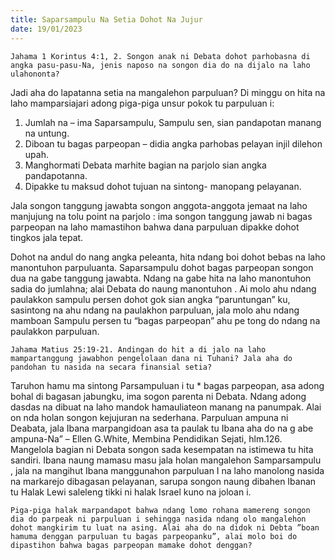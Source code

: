 ```yaml
---
title: Saparsampulu Na Setia Dohot Na Jujur
date: 19/01/2023
---
```


`Jahama 1 Korintus 4:1, 2. Songon anak ni Debata dohot parhobasna di angka pasu-pasu-Na, jenis naposo na songon dia do na dijalo na laho ulahononta?`

Jadi aha do lapatanna setia na mangalehon parpuluan? Di minggu on hita na laho mamparsiajari adong piga-piga unsur pokok tu parpuluan i:

1. Jumlah na – ima Saparsampulu, Sampulu sen, sian pandapotan manang na untung.
2. Diboan tu bagas parpeopan – didia angka parhobas pelayan injil dilehon upah.
3. Manghormati Debata marhite bagian na parjolo sian angka pandapotanna.
4. Dipakke tu maksud dohot tujuan na sintong- manopang pelayanan.

Jala songon tanggung jawabta songon anggota-anggota jemaat na laho manjujung na tolu point na parjolo : ima songon tanggung jawab ni bagas parpeopan na laho mamastihon bahwa dana parpuluan dipakke dohot tingkos jala tepat.

Dohot na andul do nang angka peleanta, hita ndang boi dohot bebas na laho manontuhon parpuluanta. Saparsampulu dohot bagas parpeopan songon dua na gabe tanggung jawabta. Ndang na gabe hita na laho manontuhon sadia do jumlahna; alai Debata do naung manontuhon . Ai molo ahu ndang paulakkon sampulu persen dohot gok sian angka “paruntungan” ku, sasintong na ahu ndang na paulakhon parpuluan, jala molo ahu ndang mamboan Sampulu persen tu “bagas parpeopan” ahu pe tong do ndang na paulakkon parpuluan.

`Jahama Matius 25:19-21. Andingan do hit a di jalo na laho mampartanggung jawabhon pengelolaan dana ni Tuhani? Jala aha do pandohan tu nasida na secara finansial setia?`

Taruhon hamu ma sintong Parsampuluan i tu * bagas parpeopan, asa adong bohal di bagasan jabungku, ima sogon parenta ni Debata. Ndang adong dasdas na dibuat na laho mandok hamauliateon manang na panumpak. Alai on nda holan songon kejujuran na sederhana. Parpuluan ampuna ni Deabata, jala Ibana marpangidoan asa ta paulak tu Ibana aha do na g abe ampuna-Na” – Ellen G.White, Membina Pendidikan Sejati, hlm.126. Mangelola bagian ni Debata songon sada kesempatan na istimewa tu hita sandiri. Ibana naung mamasu masu jala holan mangalehon Samparsampulu , jala na mangihut Ibana manggunahon parpuluan I na laho manolong nasida na markarejo dibagasan pelayanan, sarupa songon naung dibahen Ibanan tu Halak Lewi saleleng tikki ni halak Israel kuno na joloan i.

`Piga-piga halak marpandapot bahwa ndang lomo rohana mamereng songon dia do parpeak ni parpuluan i sehingga nasida ndang olo mangalehon dohot mangkirim tu luat na asing. Alai aha do na didok ni Debta ”boan hamuma denggan parpuluan tu bagas parpeopanku”, alai molo boi do dipastihon bahwa bagas parpeopan mamake dohot denggan?`